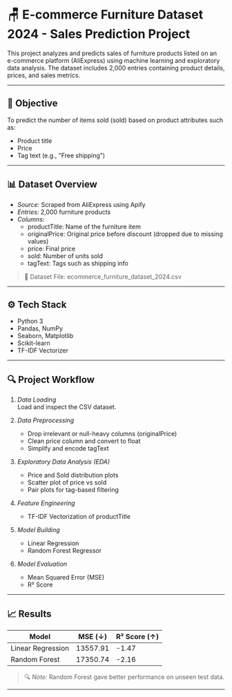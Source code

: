 # 🪑 E-commerce Furniture Dataset 2024 - Sales Prediction Project

This project analyzes and predicts sales of furniture products listed on an e-commerce platform (AliExpress) using machine learning and exploratory data analysis. The dataset includes 2,000 entries containing product details, prices, and sales metrics.

---

## 📌 Objective

To predict the number of items sold (sold) based on product attributes such as:

- Product title
- Price
- Tag text (e.g., "Free shipping")

---

## 📊 Dataset Overview

- *Source:* Scraped from AliExpress using Apify
- *Entries:* 2,000 furniture products
- *Columns:*
  - productTitle: Name of the furniture item
  - originalPrice: Original price before discount (dropped due to missing values)
  - price: Final price
  - sold: Number of units sold
  - tagText: Tags such as shipping info

> 📁 Dataset File: ecommerce_furniture_dataset_2024.csv

---

## ⚙️ Tech Stack

- Python 3
- Pandas, NumPy
- Seaborn, Matplotlib
- Scikit-learn
- TF-IDF Vectorizer

---

## 🔍 Project Workflow

1. *Data Loading*  
   Load and inspect the CSV dataset.

2. *Data Preprocessing*  
   - Drop irrelevant or null-heavy columns (originalPrice)
   - Clean price column and convert to float
   - Simplify and encode tagText

3. *Exploratory Data Analysis (EDA)*  
   - Price and Sold distribution plots
   - Scatter plot of price vs sold
   - Pair plots for tag-based filtering

4. *Feature Engineering*  
   - TF-IDF Vectorization of productTitle

5. *Model Building*  
   - Linear Regression
   - Random Forest Regressor

6. *Model Evaluation*  
   - Mean Squared Error (MSE)
   - R² Score

---

## 📈 Results

| Model              | MSE (↓)     | R² Score (↑) |
|-------------------|-------------|--------------|
| Linear Regression | 13557.91 | -1.47 |
| Random Forest     | 17350.74  | -2.16 |

> 🔍 *Note:* Random Forest gave better performance on unseen test data.

---
